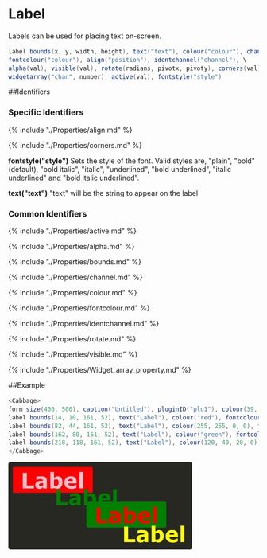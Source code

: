 # Label

Labels can be used for placing text on-screen. 


```csharp
label bounds(x, y, width, height), text("text"), colour("colour"), channel("chan") \
fontcolour("colour"), align("position"), identchannel("channel"), \
alpha(val), visible(val), rotate(radians, pivotx, pivoty), corners(val)\
widgetarray("chan", number), active(val), fontstyle("style")
```
<!--(End of syntax)/-->

##Identifiers

### Specific Identifiers

{% include "./Properties/align.md" %}

{% include "./Properties/corners.md" %}

**fontstyle("style")** Sets the style of the font. Valid styles are, "plain", "bold"(default), "bold italic", "italic", "underlined", "bold underlined", "italic underlined" and "bold italic underlined". 

**text("text")** "text" will be the string to appear on the label

### Common Identifiers

{% include "./Properties/active.md" %} 

{% include "./Properties/alpha.md" %} 

{% include "./Properties/bounds.md" %} 

{% include "./Properties/channel.md" %} 

{% include "./Properties/colour.md" %} 

{% include "./Properties/fontcolour.md" %} 

{% include "./Properties/identchannel.md" %} 

{% include "./Properties/rotate.md" %} 

{% include "./Properties/visible.md" %} 
 
{% include "./Properties/Widget_array_property.md" %} 

<!--(End of identifiers)/-->

##Example
```csharp
<Cabbage>
form size(400, 500), caption("Untitled"), pluginID("plu1"), colour(39, 40, 34)
label bounds(14, 10, 161, 52), text("Label"), colour("red"), fontcolour("pink")
label bounds(82, 44, 161, 52), text("Label"), colour(255, 255, 0, 0), fontcolour("green")
label bounds(162, 80, 161, 52), text("Label"), colour("green"), fontcolour("red")
label bounds(218, 118, 161, 52), text("Label"), colour(120, 40, 20, 0), fontcolour("yellow")
</Cabbage>
```

![](../images/labelExample.png)